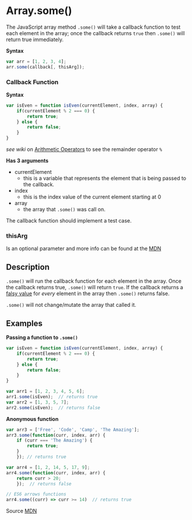 # Array.some()

The JavaScript array method `.some()` will take a callback function to test each element in the array; once the callback returns `true` then `.some()` will return true immediately. 

**Syntax**
```js
var arr = [1, 2, 3, 4];
arr.some(callback[, thisArg]);
```

### Callback Function

**Syntax**
```js
var isEven = function isEven(currentElement, index, array) {
    if(currentElement % 2 === 0) {
        return true;
    } else {
        return false;
    }
}
```
*see wiki* on [Arithmetic Operators](https://github.com/FreeCodeCamp/FreeCodeCamp/wiki/Arithmetic-Operators) to see the remainder operator `%`

**Has 3 arguments**

- currentElement
    - this is a variable that represents the element that is being passed to the callback.
- index
    - this is the index value of the current element starting at 0
- array
    - the array that `.some()` was call on.

The callback function should implement a test case.

### thisArg 

Is an optional parameter and more info can be found at the [MDN](https://developer.mozilla.org/en-US/docs/Web/JavaScript/Reference/Global_Objects/Array/some)

## Description 

`.some()` will run the callback function for each element in the array. Once the callback returns true, `.some()` will return `true`. If the callback returns a [falsy value](https://developer.mozilla.org/en-US/docs/Glossary/Falsy) for *every* element in the array then `.some()` returns false.

`.some()` will not change/mutate the array that called it.

## Examples

**Passing a function to `.some()`**
```js
var isEven = function isEven(currentElement, index, array) {
    if(currentElement % 2 === 0) {
        return true;
    } else {
        return false;
    }
}

var arr1 = [1, 2, 3, 4, 5, 6];
arr1.some(isEven);  // returns true
var arr2 = [1, 3, 5, 7];
arr2.some(isEven);  // returns false
```

**Anonymous function**
```js
var arr3 = ['Free', 'Code', 'Camp', 'The Amazing'];
arr3.some(function(curr, index, arr) {
    if (curr === 'The Amazing') {
        return true;
    } 
    }); // returns true

var arr4 = [1, 2, 14, 5, 17, 9];
arr4.some(function(curr, index, arr) {
    return curr > 20;
    });  // returns false

// ES6 arrows functions
arr4.some((curr) => curr >= 14)  // returns true
```

Source [MDN](https://developer.mozilla.org/en-US/docs/Web/JavaScript/Reference/Global_Objects/Array/some)